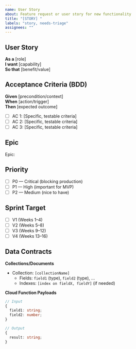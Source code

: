 ```yaml
---
name: User Story
about: Feature request or user story for new functionality
title: "[STORY] "
labels: "story, needs-triage"
assignees: ""
---
```


## User Story
**As a** [role]  
**I want** [capability]  
**So that** [benefit/value]

## Acceptance Criteria (BDD)
<!-- Use Given-When-Then format; add multiple scenarios if needed -->

**Given** [precondition/context]  
**When** [action/trigger]  
**Then** [expected outcome]

- [ ] AC 1: [Specific, testable criteria]
- [ ] AC 2: [Specific, testable criteria]
- [ ] AC 3: [Specific, testable criteria]

## Epic
<!-- Link to related epic (e.g., Auth/RBAC, Time Clock, Invoicing/Payments, Lead/Schedule, Ops/Observability) -->
Epic: 

## Priority
- [ ] P0 — Critical (blocking production)
- [ ] P1 — High (important for MVP)
- [ ] P2 — Medium (nice to have)

## Sprint Target
- [ ] V1 (Weeks 1–4)
- [ ] V2 (Weeks 5–8)
- [ ] V3 (Weeks 9–12)
- [ ] V4 (Weeks 13–16)

## Data Contracts
<!-- Firestore collections, document schemas, function payloads -->

**Collections/Documents**
- Collection: `[collectionName]`
  - Fields: `field1` (type), `field2` (type), …
  - Indexes: `[index on fieldX, fieldY]` (if needed)

**Cloud Function Payloads**
```ts
// Input
{
  field1: string;
  field2: number;
}

// Output
{
  result: string;
}
